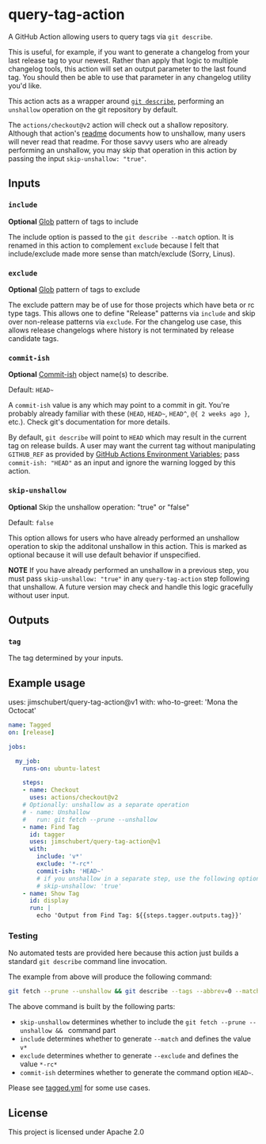 # query-tag-action

A GitHub Action allowing users to query tags via `git describe`.

This is useful, for example, if you want to generate a changelog from your last release tag to your newest. Rather than apply that logic to multiple changelog tools, this action will set an output parameter to the last found tag. You should then be able to use that parameter in any changelog utility you'd like.

This action acts as a wrapper around [`git describe`](https://git-scm.com/docs/git-describe), performing an `unshallow` operation on the git repository by default.

The `actions/checkout@v2` action will check out a shallow repository. Although that action's [readme](https://github.com/actions/checkout) documents how to unshallow, many users will never read that readme. For those savvy users who are already performing an unshallow, you may skip that operation in this action by passing the input `skip-unshallow: "true"`.

## Inputs

### `include`

**Optional** [Glob](http://man7.org/linux/man-pages/man7/glob.7.html) pattern of tags to include

The include option is passed to the `git describe --match` option. It is renamed in this action to complement `exclude` because I felt that include/exclude made more sense than match/exclude (Sorry, Linus).

### `exclude`

**Optional** [Glob](http://man7.org/linux/man-pages/man7/glob.7.html) pattern of tags to exclude

The exclude pattern may be of use for those projects which have beta or rc type tags. This allows one to define "Release" patterns via `include` and skip over non-release patterns via `exclude`. For the changelog use case, this allows release changelogs where history is not terminated by release candidate tags.

### `commit-ish`

**Optional** [Commit-ish](https://mirrors.edge.kernel.org/pub/software/scm/git/docs/#_identifier_terminology) object name(s) to describe.

Default: `HEAD~`

A `commit-ish` value is any which may point to a commit in git. You're probably already familiar with these (`HEAD`, `HEAD~`, `HEAD^`, `@{ 2 weeks ago }`, etc.). Check git's documentation for more details.

By default, `git describe` will point to `HEAD` which may result in the current tag on release builds. A user may want the current tag without manipulating `GITHUB_REF` as provided by [GitHub Actions Environment Variables](https://help.github.com/en/actions/configuring-and-managing-workflows/using-environment-variables); pass `commit-ish: "HEAD"` as an input and ignore the warning logged by this action.

### `skip-unshallow`

**Optional** Skip the unshallow operation: "true" or "false"

Default: `false`

This option allows for users who have already performed an unshallow operation to skip the additonal unshallow in this action. This is marked as optional because it will use default behavior if unspecified. 


**NOTE** If you have already performed an unshallow in a previous step, you must pass `skip-unshallow: "true"` in any `query-tag-action` step following that unshallow. A future version may check and handle this logic gracefully without user input.

## Outputs

### `tag`

The tag determined by your inputs.

## Example usage

uses: jimschubert/query-tag-action@v1
with:
  who-to-greet: 'Mona the Octocat'


```yaml
name: Tagged
on: [release]

jobs:

  my_job:
    runs-on: ubuntu-latest

    steps:
    - name: Checkout
      uses: actions/checkout@v2
    # Optionally: unshallow as a separate operation
    # - name: Unshallow
    #   run: git fetch --prune --unshallow
    - name: Find Tag
      id: tagger
      uses: jimschubert/query-tag-action@v1
      with:
        include: 'v*'
        exclude: '*-rc*'
        commit-ish: 'HEAD~'
        # if you unshallow in a separate step, use the following option:
        # skip-unshallow: 'true'
    - name: Show Tag
      id: display
      run: |
        echo 'Output from Find Tag: ${{steps.tagger.outputs.tag}}'
```

### Testing

No automated tests are provided here because this action just builds a standard `git describe` command line invocation.

The example from above will produce the following command:

```bash
git fetch --prune --unshallow && git describe --tags --abbrev=0 --match 'v*' --exclude '*-rc*' HEAD~
```

The above command is built by the following parts:

* `skip-unshallow` determines whether to include the `git fetch --prune --unshallow && ` command part
* `include` determines whether to generate `--match` and defines the value `v*`
* `exclude` determines whether to generate `--exclude` and defines the value `*-rc*`
* `commit-ish` determines whether to generate the command option `HEAD~`.

Please see [tagged.yml](./.github/workflows/tagged.yml) for some use cases.

## License

This project is licensed under Apache 2.0
